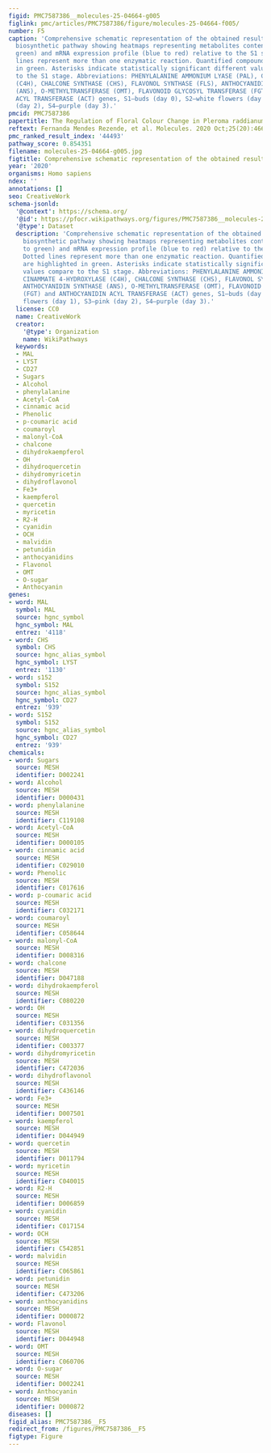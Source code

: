 ```yaml
---
figid: PMC7587386__molecules-25-04664-g005
figlink: pmc/articles/PMC7587386/figure/molecules-25-04664-f005/
number: F5
caption: 'Comprehensive schematic representation of the obtained results. Flavonoid
  biosynthetic pathway showing heatmaps representing metabolites content (orange to
  green) and mRNA expression profile (blue to red) relative to the S1 stage. Dotted
  lines represent more than one enzymatic reaction. Quantified compounds are highlighted
  in green. Asterisks indicate statistically significant different values compare
  to the S1 stage. Abbreviations: PHENYLALANINE AMMONIUM LYASE (PAL), CINAMMATE 4-HYDROXYLASE
  (C4H), CHALCONE SYNTHASE (CHS), FLAVONOL SYNTHASE (FLS), ANTHOCYANIDIN SYNTHASE
  (ANS), O-METHYLTRANSFERASE (OMT), FLAVONOID GLYCOSYL TRANSFERASE (FGT) and ANTHOCYANIDIN
  ACYL TRANSFERASE (ACT) genes, S1—buds (day 0), S2—white flowers (day 1), S3—pink
  (day 2), S4—purple (day 3).'
pmcid: PMC7587386
papertitle: The Regulation of Floral Colour Change in Pleroma raddianum (DC.) Gardner.
reftext: Fernanda Mendes Rezende, et al. Molecules. 2020 Oct;25(20):4664.
pmc_ranked_result_index: '44493'
pathway_score: 0.854351
filename: molecules-25-04664-g005.jpg
figtitle: Comprehensive schematic representation of the obtained results
year: '2020'
organisms: Homo sapiens
ndex: ''
annotations: []
seo: CreativeWork
schema-jsonld:
  '@context': https://schema.org/
  '@id': https://pfocr.wikipathways.org/figures/PMC7587386__molecules-25-04664-g005.html
  '@type': Dataset
  description: 'Comprehensive schematic representation of the obtained results. Flavonoid
    biosynthetic pathway showing heatmaps representing metabolites content (orange
    to green) and mRNA expression profile (blue to red) relative to the S1 stage.
    Dotted lines represent more than one enzymatic reaction. Quantified compounds
    are highlighted in green. Asterisks indicate statistically significant different
    values compare to the S1 stage. Abbreviations: PHENYLALANINE AMMONIUM LYASE (PAL),
    CINAMMATE 4-HYDROXYLASE (C4H), CHALCONE SYNTHASE (CHS), FLAVONOL SYNTHASE (FLS),
    ANTHOCYANIDIN SYNTHASE (ANS), O-METHYLTRANSFERASE (OMT), FLAVONOID GLYCOSYL TRANSFERASE
    (FGT) and ANTHOCYANIDIN ACYL TRANSFERASE (ACT) genes, S1—buds (day 0), S2—white
    flowers (day 1), S3—pink (day 2), S4—purple (day 3).'
  license: CC0
  name: CreativeWork
  creator:
    '@type': Organization
    name: WikiPathways
  keywords:
  - MAL
  - LYST
  - CD27
  - Sugars
  - Alcohol
  - phenylalanine
  - Acetyl-CoA
  - cinnamic acid
  - Phenolic
  - p-coumaric acid
  - coumaroyl
  - malonyl-CoA
  - chalcone
  - dihydrokaempferol
  - OH
  - dihydroquercetin
  - dihydromyricetin
  - dihydroflavonol
  - Fe3+
  - kaempferol
  - quercetin
  - myricetin
  - R2-H
  - cyanidin
  - OCH
  - malvidin
  - petunidin
  - anthocyanidins
  - Flavonol
  - OMT
  - O-sugar
  - Anthocyanin
genes:
- word: MAL
  symbol: MAL
  source: hgnc_symbol
  hgnc_symbol: MAL
  entrez: '4118'
- word: CHS
  symbol: CHS
  source: hgnc_alias_symbol
  hgnc_symbol: LYST
  entrez: '1130'
- word: s152
  symbol: S152
  source: hgnc_alias_symbol
  hgnc_symbol: CD27
  entrez: '939'
- word: S152
  symbol: S152
  source: hgnc_alias_symbol
  hgnc_symbol: CD27
  entrez: '939'
chemicals:
- word: Sugars
  source: MESH
  identifier: D002241
- word: Alcohol
  source: MESH
  identifier: D000431
- word: phenylalanine
  source: MESH
  identifier: C119108
- word: Acetyl-CoA
  source: MESH
  identifier: D000105
- word: cinnamic acid
  source: MESH
  identifier: C029010
- word: Phenolic
  source: MESH
  identifier: C017616
- word: p-coumaric acid
  source: MESH
  identifier: C032171
- word: coumaroyl
  source: MESH
  identifier: C058644
- word: malonyl-CoA
  source: MESH
  identifier: D008316
- word: chalcone
  source: MESH
  identifier: D047188
- word: dihydrokaempferol
  source: MESH
  identifier: C080220
- word: OH
  source: MESH
  identifier: C031356
- word: dihydroquercetin
  source: MESH
  identifier: C003377
- word: dihydromyricetin
  source: MESH
  identifier: C472036
- word: dihydroflavonol
  source: MESH
  identifier: C436146
- word: Fe3+
  source: MESH
  identifier: D007501
- word: kaempferol
  source: MESH
  identifier: D044949
- word: quercetin
  source: MESH
  identifier: D011794
- word: myricetin
  source: MESH
  identifier: C040015
- word: R2-H
  source: MESH
  identifier: D006859
- word: cyanidin
  source: MESH
  identifier: C017154
- word: OCH
  source: MESH
  identifier: C542851
- word: malvidin
  source: MESH
  identifier: C065861
- word: petunidin
  source: MESH
  identifier: C473206
- word: anthocyanidins
  source: MESH
  identifier: D000872
- word: Flavonol
  source: MESH
  identifier: D044948
- word: OMT
  source: MESH
  identifier: C060706
- word: O-sugar
  source: MESH
  identifier: D002241
- word: Anthocyanin
  source: MESH
  identifier: D000872
diseases: []
figid_alias: PMC7587386__F5
redirect_from: /figures/PMC7587386__F5
figtype: Figure
---
```

